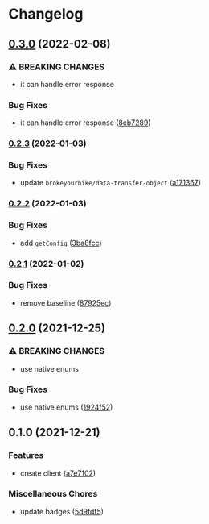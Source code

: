 # Changelog

## [0.3.0](https://www.github.com/brokeyourbike/uba-api-client-php/compare/v0.2.3...v0.3.0) (2022-02-08)


### ⚠ BREAKING CHANGES

* it can handle error response

### Bug Fixes

* it can handle error response ([8cb7289](https://www.github.com/brokeyourbike/uba-api-client-php/commit/8cb728910a003af50ae79f8d5e3815e0c2f13cbd))

### [0.2.3](https://www.github.com/brokeyourbike/uba-api-client-php/compare/v0.2.2...v0.2.3) (2022-01-03)


### Bug Fixes

* update `brokeyourbike/data-transfer-object` ([a171367](https://www.github.com/brokeyourbike/uba-api-client-php/commit/a171367e5615f8c63151452f5b02e951ea8556bd))

### [0.2.2](https://www.github.com/brokeyourbike/uba-api-client-php/compare/v0.2.1...v0.2.2) (2022-01-03)


### Bug Fixes

* add `getConfig` ([3ba8fcc](https://www.github.com/brokeyourbike/uba-api-client-php/commit/3ba8fccc02ecaf5d5c14b2cfa920f687dde0d84b))

### [0.2.1](https://www.github.com/brokeyourbike/uba-api-client-php/compare/v0.2.0...v0.2.1) (2022-01-02)


### Bug Fixes

* remove baseline ([87925ec](https://www.github.com/brokeyourbike/uba-api-client-php/commit/87925ecb66401490e38b2ed18794e4ae58d8da38))

## [0.2.0](https://www.github.com/brokeyourbike/uba-api-client-php/compare/v0.1.0...v0.2.0) (2021-12-25)


### ⚠ BREAKING CHANGES

* use native enums

### Bug Fixes

* use native enums ([1924f52](https://www.github.com/brokeyourbike/uba-api-client-php/commit/1924f52fd83cc712e0e8e0c076242751f0d343f2))

## 0.1.0 (2021-12-21)


### Features

* create client ([a7e7102](https://www.github.com/brokeyourbike/uba-api-client-php/commit/a7e71022af639acc9f7bc052c94636160d4e7585))


### Miscellaneous Chores

* update badges ([5d9fdf5](https://www.github.com/brokeyourbike/uba-api-client-php/commit/5d9fdf596a7c6ad16a8d0fe4d1baa89b83de58f3))
